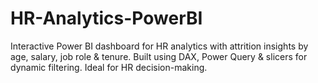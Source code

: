 # HR-Analytics-PowerBI
Interactive Power BI dashboard for HR analytics with attrition insights by age, salary, job role &amp; tenure. Built using DAX, Power Query &amp; slicers for dynamic filtering. Ideal for HR decision-making.
